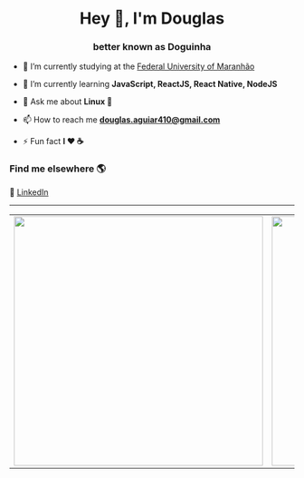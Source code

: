 <h1 align="center">Hey 👋, I'm Douglas</h1>
<h3 align="center">better known as Doguinha</h3>

- 🔭 I’m currently studying at the [Federal University of Maranhão](https://portalpadrao.ufma.br/)

- 🌱 I’m currently learning **JavaScript, ReactJS, React Native, NodeJS**

- 💬 Ask me about **Linux 🐧**

- 📫 How to reach me **douglas.aguiar410@gmail.com**

- ⚡ Fun fact **I ❤️️ ☕**

### Find me elsewhere 🌎

💼 [LinkedIn](https://www.linkedin.com/in/douglas-aguiar-oliveira/) <br>

<!-- <p align="center">
  <img src="https://github-readme-stats.vercel.app/api?username=heyloh&show_icons=true" />
</p> -->
---

<center>
    <table align="center">
      <tr>
          <td>
              <img width="440px" align="center" src="https://github-readme-stats.vercel.app/api?username=doug-22&count_private=true&hide_border=true" />
          </td>
          <td>
              <img width="440px" align="center" src="https://github-readme-stats.vercel.app/api/top-langs/?username=doug-22&hide=html&layout=compact&count_private=true&hide_border=true" />               </td>
      </tr>  
    </table>
</center>
